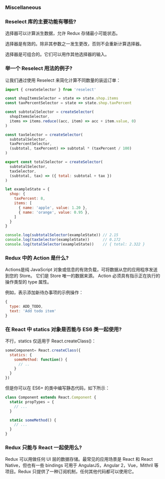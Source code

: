 ### Miscellaneous

### Reselect 库的主要功能有哪些?

选择器可以计算派生数据，允许 Redux 存储最小可能状态。

选择器是有效的。除非其参数之一发生更改，否则不会重新计算选择器。

选择器是可组合的。它们可以用作其他选择器的输入。

### 举一个 Reselect 用法的例子?

让我们通过使用 Reselect 来简化计算不同数量的装运订单：

```js
import { createSelector } from 'reselect'

const shopItemsSelector = state => state.shop.items
const taxPercentSelector = state => state.shop.taxPercent

const subtotalSelector = createSelector(
  shopItemsSelector,
  items => items.reduce((acc, item) => acc + item.value, 0)
)

const taxSelector = createSelector(
  subtotalSelector,
  taxPercentSelector,
  (subtotal, taxPercent) => subtotal * (taxPercent / 100)
)

export const totalSelector = createSelector(
  subtotalSelector,
  taxSelector,
  (subtotal, tax) => ({ total: subtotal + tax })
)

let exampleState = {
  shop: {
    taxPercent: 8,
    items: [
      { name: 'apple', value: 1.20 },
      { name: 'orange', value: 0.95 },
    ]
  }
}

console.log(subtotalSelector(exampleState)) // 2.15
console.log(taxSelector(exampleState))      // 0.172
console.log(totalSelector(exampleState))    // { total: 2.322 }
```

### Redux 中的 Action 是什么?

Actions是纯 JavaScript 对象或信息的有效负载，可将数据从您的应用程序发送到您的 Store。 它们是 Store 唯一的数据来源。 Action 必须具有指示正在执行的操作类型的 type 属性。

例如，表示添加新待办事项的示例操作：

```js
{
  type: ADD_TODO,
  text: 'Add todo item'
}

```

### 在 React 中 statics 对象是否能与 ES6 类一起使用?

不行，statics 仅适用于 React.createClass()：

```js
someComponent= React.createClass({
  statics: {
    someMethod: function() {
      // ..
    }
  }
})
```

但是你可以在 ES6+ 的类中编写静态代码，如下所示：

```js
class Component extends React.Component {
  static propTypes = {
    // ...
  }

  static someMethod() {
    // ...
  }
}
```

### Redux 只能与 React 一起使用么?

Redux 可以用做任何 UI 层的数据存储。最常见的应用场景是 React 和 React Native，但也有一些 bindings 可用于 AngularJS，Angular 2，Vue，Mithril 等项目。Redux 只提供了一种订阅机制，任何其他代码都可以使用它。

